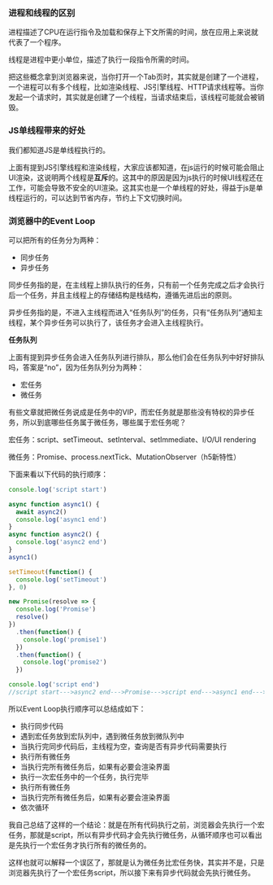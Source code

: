 ### 进程和线程的区别

进程描述了CPU在运行指令及加载和保存上下文所需的时间，放在应用上来说就代表了一个程序。

线程是进程中更小单位，描述了执行一段指令所需的时间。

把这些概念拿到浏览器来说，当你打开一个Tab页时，其实就是创建了一个进程，一个进程可以有多个线程，比如渲染线程、JS引擎线程、HTTP请求线程等。当你发起一个请求时，其实就是创建了一个线程，当请求结束后，该线程可能就会被销毁。

### JS单线程带来的好处

我们都知道JS是单线程执行的。

上面有提到JS引擎线程和渲染线程，大家应该都知道，在js运行的时候可能会阻止UI渲染，这说明两个线程是**互斥**的。这其中的原因是因为js执行的时候UI线程还在工作，可能会导致不安全的UI渲染。这其实也是一个单线程的好处，得益于js是单线程运行的，可以达到节省内存，节约上下文切换时间。

### 浏览器中的Event Loop

可以把所有的任务分为两种：

- 同步任务
- 异步任务

同步任务指的是，在主线程上排队执行的任务，只有前一个任务完成之后才会执行后一个任务，并且主线程上的存储结构是栈结构，遵循先进后出的原则。

异步任务指的是，不进入主线程而进入“任务队列”的任务，只有“任务队列”通知主线程，某个异步任务可以执行了，该任务才会进入主线程执行。

**任务队列**

上面有提到异步任务会进入任务队列进行排队，那么他们会在任务队列中好好排队吗，答案是“no”，因为任务队列分为两种：

- 宏任务
- 微任务

有些文章就把微任务说成是任务中的VIP，而宏任务就是那些没有特权的异步任务，所以到底哪些任务属于微任务，哪些属于宏任务呢？

宏任务：script、setTimeout、setInterval、setImmediate、I/O/UI rendering

微任务：Promise、process.nextTick、MutationObserver（h5新特性）

下面来看以下代码的执行顺序：

```js
console.log('script start')

async function async1() {
  await async2()
  console.log('async1 end')
}
async function async2() {
  console.log('async2 end')
}
async1()

setTimeout(function() {
  console.log('setTimeout')
}, 0)

new Promise(resolve => {
  console.log('Promise')
  resolve()
})
  .then(function() {
    console.log('promise1')
  })
  .then(function() {
    console.log('promise2')
  })

console.log('script end')
//script start--->async2 end--->Promise--->script end--->async1 end--->promise1--->promise2
```

所以Event Loop执行顺序可以总结成如下：

- 执行同步代码
- 遇到宏任务放到宏队列中，遇到微任务放到微队列中
- 当执行完同步代码后，主线程为空，查询是否有异步代码需要执行
- 执行所有微任务
- 当执行完所有微任务后，如果有必要会渲染界面
- 执行一次宏任务中的一个任务，执行完毕
- 执行所有微任务
- 当执行完所有微任务后，如果有必要会渲染界面
- 依次循环

我自己总结了这样的一个结论：就是在所有代码执行之前，浏览器会先执行一个宏任务，那就是script，所以有异步代码才会先执行微任务，从循环顺序也可以看出是先执行一个宏任务才执行所有的微任务的。

这样也就可以解释一个误区了，那就是认为微任务比宏任务快，其实并不是，只是浏览器先执行了一个宏任务script，所以接下来有异步代码就会先执行微任务。
